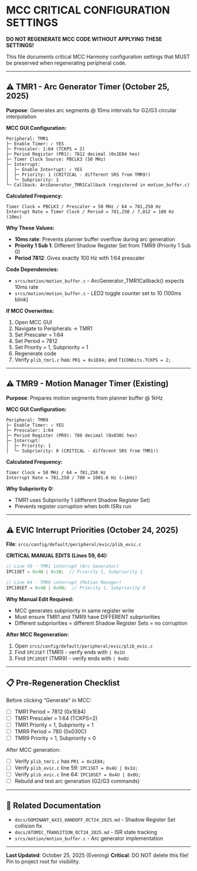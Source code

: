 # MCC CRITICAL CONFIGURATION SETTINGS
**DO NOT REGENERATE MCC CODE WITHOUT APPLYING THESE SETTINGS!**

This file documents critical MCC Harmony configuration settings that MUST be preserved when regenerating peripheral code.

---

## ⚠️ TMR1 - Arc Generator Timer (October 25, 2025)

**Purpose**: Generates arc segments @ 10ms intervals for G2/G3 circular interpolation

**MCC GUI Configuration:**
```
Peripheral: TMR1
├─ Enable Timer: ✓ YES
├─ Prescaler: 1:64 (TCKPS = 2)
├─ Period Register (PR1): 7812 decimal (0x1E84 hex)
├─ Timer Clock Source: PBCLK3 (50 MHz)
├─ Interrupt: 
│  ├─ Enable Interrupt: ✓ YES
│  ├─ Priority: 1 (CRITICAL - different SRS from TMR9!)
│  └─ Subpriority: 1
└─ Callback: ArcGenerator_TMR1Callback (registered in motion_buffer.c)
```

**Calculated Frequency:**
```
Timer Clock = PBCLK3 / Prescaler = 50 MHz / 64 = 781,250 Hz
Interrupt Rate = Timer Clock / Period = 781,250 / 7,812 = 100 Hz (10ms)
```

**Why These Values:**
- **10ms rate**: Prevents planner buffer overflow during arc generation
- **Priority 1 Sub 1**: Different Shadow Register Set from TMR9 (Priority 1 Sub 0)
- **Period 7812**: Gives exactly 100 Hz with 1:64 prescaler

**Code Dependencies:**
- `srcs/motion/motion_buffer.c` - ArcGenerator_TMR1Callback() expects 10ms rate
- `srcs/motion/motion_buffer.c` - LED2 toggle counter set to 10 (100ms blink)

**If MCC Overwrites:**
1. Open MCC GUI
2. Navigate to Peripherals → TMR1
3. Set Prescaler = 1:64
4. Set Period = 7812
5. Set Priority = 1, Subpriority = 1
6. Regenerate code
7. Verify `plib_tmr1.c` has: `PR1 = 0x1E84;` and `T1CONbits.TCKPS = 2;`

---

## ⚠️ TMR9 - Motion Manager Timer (Existing)

**Purpose**: Prepares motion segments from planner buffer @ 1kHz

**MCC GUI Configuration:**
```
Peripheral: TMR9
├─ Enable Timer: ✓ YES
├─ Prescaler: 1:64
├─ Period Register (PR9): 780 decimal (0x030C hex)
├─ Interrupt:
│  ├─ Priority: 1
│  └─ Subpriority: 0 (CRITICAL - different SRS from TMR1!)
```

**Calculated Frequency:**
```
Timer Clock = 50 MHz / 64 = 781,250 Hz
Interrupt Rate = 781,250 / 780 = 1001.6 Hz (~1kHz)
```

**Why Subpriority 0:**
- TMR1 uses Subpriority 1 (different Shadow Register Set)
- Prevents register corruption when both ISRs run

---

## ⚠️ EVIC Interrupt Priorities (October 24, 2025)

**File**: `srcs/config/default/peripheral/evic/plib_evic.c`

**CRITICAL MANUAL EDITS (Lines 59, 64):**
```c
// Line 59 - TMR1 interrupt (Arc Generator)
IPC1SET = 0x4U | 0x1U;  // Priority 1, Subpriority 1

// Line 64 - TMR9 interrupt (Motion Manager)
IPC10SET = 0x4U | 0x0U;  // Priority 1, Subpriority 0
```

**Why Manual Edit Required:**
- MCC generates subpriority in same register write
- Must ensure TMR1 and TMR9 have DIFFERENT subpriorities
- Different subpriorities = different Shadow Register Sets = no corruption

**After MCC Regeneration:**
1. Open `srcs/config/default/peripheral/evic/plib_evic.c`
2. Find `IPC1SET` (TMR1) - verify ends with `| 0x1U`
3. Find `IPC10SET` (TMR9) - verify ends with `| 0x0U`

---

## 📋 Pre-Regeneration Checklist

Before clicking "Generate" in MCC:

- [ ] TMR1 Period = 7812 (0x1E84)
- [ ] TMR1 Prescaler = 1:64 (TCKPS=2)
- [ ] TMR1 Priority = 1, Subpriority = 1
- [ ] TMR9 Period = 780 (0x030C)
- [ ] TMR9 Priority = 1, Subpriority = 0

After MCC generation:

- [ ] Verify `plib_tmr1.c` has `PR1 = 0x1E84;`
- [ ] Verify `plib_evic.c` line 59: `IPC1SET = 0x4U | 0x1U;`
- [ ] Verify `plib_evic.c` line 64: `IPC10SET = 0x4U | 0x0U;`
- [ ] Rebuild and test arc generation (G2/G3 commands)

---

## 🔧 Related Documentation

- `docs/DOMINANT_AXIS_HANDOFF_OCT24_2025.md` - Shadow Register Set collision fix
- `docs/ATOMIC_TRANSITION_OCT24_2025.md` - ISR state tracking
- `srcs/motion/motion_buffer.c` - Arc generator implementation

---

**Last Updated**: October 25, 2025 (Evening)
**Critical**: DO NOT delete this file! Pin to project root for visibility.
